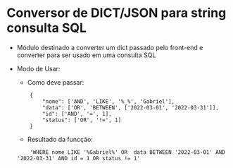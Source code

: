 # Conversor de DICT/JSON para string consulta SQL
- Módulo destinado a converter um dict passado pelo front-end e converter para ser usado em uma consulta SQL

- Modo de Usar:

    - Como deve passar:
    ```
        {
            "nome": ['AND', 'LIKE', '%_%', 'Gabriel'],
            "data": ['OR', 'BETWEEN', ['2022-03-01', '2022-03-31']],
            "id": ['AND', '=', 1],
            "status": ['OR', '!=', 1]
        }
    ```


    - Resultado da funcção:
    ```
        'WHERE nome LIKE '%Gabriel%' OR  data BETWEEN '2022-03-01' AND '2022-03-31' AND id = 1 OR status != 1'
    ```
